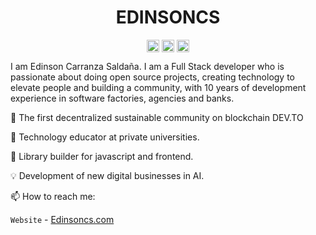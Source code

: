 <p align="center"> <h1 align="center"> EDINSONCS  </h1> </p>
<p align="center">
<a href="https://github.com/ockang" target="_blank"><img align="center" src="https://cdn.jsdelivr.net/npm/simple-icons@3.0.1/icons/github.svg" alt="EdinsonCS" height="20" width="20" /></a>
<a href="https://www.linkedin.com/in/edinsoncarranza/" target="_blank"><img align="center" src="https://cdn.jsdelivr.net/npm/simple-icons@3.0.1/icons/linkedin.svg" alt="EdinsonCS" height="20" width="20" /></a>
<a href="https://edinsoncs.com" target="_blank"><img align="center" src="https://cdn.jsdelivr.net/npm/simple-icons@3.0.1/icons/blogger.svg" alt="Elangovan Sundar" height="20" width="20" /></a>
</p>

I am Edinson Carranza Saldaña. I am a Full Stack developer who is passionate about doing open source projects, creating technology to elevate people and building a community, with 10 years of development experience in software factories, agencies and banks.

🔭 The first decentralized sustainable community on blockchain DEV.TO

👯 Technology educator at private universities.

🤔 Library builder for javascript and frontend.

💡 Development of new digital businesses in AI.

📫 How to reach me:

`Website` - [Edinsoncs.com](https://edinsoncs.com)


<!--
**ockang/ockang** is a ✨ _special_ ✨ repository because its `README.md` (this file) appears on your GitHub profile.

Here are some ideas to get you started:

- 🔭 I’m currently working on ...
- 🌱 I’m currently learning ...
- 👯 I’m looking to collaborate on ...
- 🤔 I’m looking for help with ...
- 💬 Ask me about ...
- 📫 How to reach me: ...
- 😄 Pronouns: ...
- ⚡ Fun fact: ...
-->

